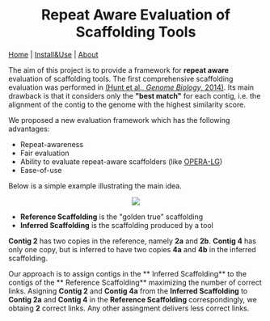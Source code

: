 
<h1 align="center">
Repeat Aware Evaluation of Scaffolding Tools
</h1>


  [Home](index.md) |
  [Install&Use](install.md) |
  [About](about.md)



The aim of this project is to provide a framework for **repeat aware** evaluation of scaffolding tools. The first comprehensive scaffolding evaluation was performed in [(Hunt et al., *Genome Biology*, 2014)](https://genomebiology.biomedcentral.com/articles/10.1186/gb-2014-15-3-r42). Its main drawback is that it considers only the **"best match"** for each contig, i.e. the alignment of the contig to the genome with the highest similarity score.

We proposed a new evaluation framework which has the following advantages:

- Repeat-awareness
- Fair evaluation
- Ability to evaluate repeat-aware scaffolders (like [OPERA-LG](https://sourceforge.net/projects/operasf/))
- Ease-of-use


Below is a simple example illustrating the main idea.
  
<p align="center">
  <img src="http://alan.cs.gsu.edu/repeat-aware/figure.png">
</p>

- **Reference Scaffolding** is the "golden true" scaffolding
- **Inferred Scaffolding** is the scaffolding produced by a tool

**Contig 2** has two copies in the reference, namely **2a** and **2b**. **Contig 4** has only one copy, but is inferred to have two copies **4a** and **4b** in the inferred scaffolding.


Our approach is to assign contigs in the ** Inferred Scaffolding** to the contigs of the ** Reference Scaffolding** maximizing the number of correct links. Asigning **Contig 2** and **Contig 4a** from the **Inferred Scaffolding** to **Contig 2a** and **Contig 4** in the **Reference Scaffolding** correspondingly, we obtaing **2** correct links. Any other assingment delivers less correct links.

